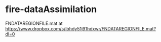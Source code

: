# fire-dataAssimilation
FNDATAREGIONFILE.mat at https://www.dropbox.com/s/ibhdy51j91hdxwr/FNDATAREGIONFILE.mat?dl=0
